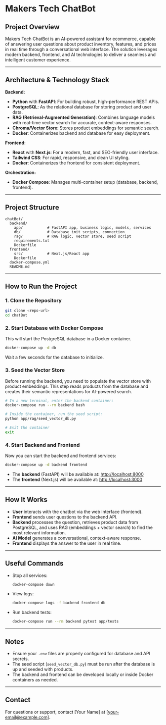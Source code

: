 # Makers Tech ChatBot

## Project Overview

Makers Tech ChatBot is an AI-powered assistant for ecommerce, capable of answering user questions about product inventory, features, and prices in real time through a conversational web interface. The solution leverages modern backend, frontend, and AI technologies to deliver a seamless and intelligent customer experience.

---

## Architecture & Technology Stack

**Backend:**
- **Python** with **FastAPI**: For building robust, high-performance REST APIs.
- **PostgreSQL**: As the relational database for storing product and user data.
- **RAG (Retrieval-Augmented Generation)**: Combines language models with real-time vector search for accurate, context-aware responses.
- **Chroma/Vector Store**: Stores product embeddings for semantic search.
- **Docker**: Containerizes backend and database for easy deployment.

**Frontend:**
- **React** with **Next.js**: For a modern, fast, and SEO-friendly user interface.
- **Tailwind CSS**: For rapid, responsive, and clean UI styling.
- **Docker**: Containerizes the frontend for consistent deployment.

**Orchestration:**
- **Docker Compose**: Manages multi-container setup (database, backend, frontend).

---

## Project Structure

```
chatBot/
  backend/
    app/           # FastAPI app, business logic, models, services
    db/            # Database init scripts, connection
    rag/           # RAG logic, vector store, seed script
    requirements.txt
    Dockerfile
  frontend/
    src/           # Next.js/React app
    Dockerfile
  docker-compose.yml
  README.md
```

---

## How to Run the Project

### 1. Clone the Repository

```bash
git clone <repo-url>
cd chatBot
```

### 2. Start Database with Docker Compose

This will start the PostgreSQL database in a Docker container.

```bash
docker-compose up -d db
```

Wait a few seconds for the database to initialize.

### 3. Seed the Vector Store

Before running the backend, you need to populate the vector store with product embeddings. This step reads products from the database and creates their semantic representations for AI-powered search.

```bash
# In a new terminal, enter the backend container:
docker-compose run --rm backend bash

# Inside the container, run the seed script:
python app/rag/seed_vector_db.py

# Exit the container
exit
```

### 4. Start Backend and Frontend

Now you can start the backend and frontend services:

```bash
docker-compose up -d backend frontend
```

- The **backend** (FastAPI) will be available at: [http://localhost:8000](http://localhost:8000)
- The **frontend** (Next.js) will be available at: [http://localhost:3000](http://localhost:3000)

---

## How It Works

- **User** interacts with the chatbot via the web interface (frontend).
- **Frontend** sends user questions to the backend API.
- **Backend** processes the question, retrieves product data from PostgreSQL, and uses RAG (embeddings + vector search) to find the most relevant information.
- **AI Model** generates a conversational, context-aware response.
- **Frontend** displays the answer to the user in real time.

---

## Useful Commands

- Stop all services:
  ```bash
  docker-compose down
  ```
- View logs:
  ```bash
  docker-compose logs -f backend frontend db
  ```
- Run backend tests:
  ```bash
  docker-compose run --rm backend pytest app/tests
  ```

---

## Notes
- Ensure your `.env` files are properly configured for database and API secrets.
- The seed script (`seed_vector_db.py`) must be run after the database is up and seeded with products.
- The backend and frontend can be developed locally or inside Docker containers as needed.

---

## Contact
For questions or support, contact [Your Name] at [your-email@example.com]. 